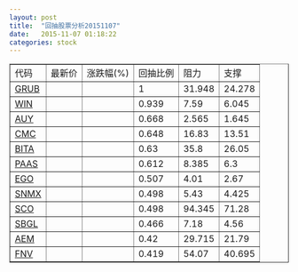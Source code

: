 ```yaml
---
layout: post
title:  "回抽股票分析20151107"
date:   2015-11-07 01:18:22
categories: stock
---
```

<script type="text/javascript">
var stockList = []
stockList.push('gb_grub');
stockList.push('gb_win');
stockList.push('gb_auy');
stockList.push('gb_cmc');
stockList.push('gb_bita');
stockList.push('gb_paas');
stockList.push('gb_ego');
stockList.push('gb_snmx');
stockList.push('gb_sco');
stockList.push('gb_sbgl');
stockList.push('gb_aem');
stockList.push('gb_fnv');
</script>
<table border="1">
 <tr>
 <td>代码</td>
 <td>最新价</td>
 <td>涨跌幅(%)</td>
 <td>回抽比例</td>
 <td>阻力</td>
 <td>支撑</td>
</tr>
  <tr id="grub">
  <td><a href="http://stock.finance.sina.com.cn/usstock/quotes/GRUB.html" target="_blank">GRUB</a></td><td></td><td></td><td>1</td><td>31.948</td><td>24.278</td></tr>
  <tr id="win">
  <td><a href="http://stock.finance.sina.com.cn/usstock/quotes/WIN.html" target="_blank">WIN</a></td><td></td><td></td><td>0.939</td><td>7.59</td><td>6.045</td></tr>
  <tr id="auy">
  <td><a href="http://stock.finance.sina.com.cn/usstock/quotes/AUY.html" target="_blank">AUY</a></td><td></td><td></td><td>0.668</td><td>2.565</td><td>1.645</td></tr>
  <tr id="cmc">
  <td><a href="http://stock.finance.sina.com.cn/usstock/quotes/CMC.html" target="_blank">CMC</a></td><td></td><td></td><td>0.648</td><td>16.83</td><td>13.51</td></tr>
  <tr id="bita">
  <td><a href="http://stock.finance.sina.com.cn/usstock/quotes/BITA.html" target="_blank">BITA</a></td><td></td><td></td><td>0.63</td><td>35.8</td><td>26.05</td></tr>
  <tr id="paas">
  <td><a href="http://stock.finance.sina.com.cn/usstock/quotes/PAAS.html" target="_blank">PAAS</a></td><td></td><td></td><td>0.612</td><td>8.385</td><td>6.3</td></tr>
  <tr id="ego">
  <td><a href="http://stock.finance.sina.com.cn/usstock/quotes/EGO.html" target="_blank">EGO</a></td><td></td><td></td><td>0.507</td><td>4.01</td><td>2.67</td></tr>
  <tr id="snmx">
  <td><a href="http://stock.finance.sina.com.cn/usstock/quotes/SNMX.html" target="_blank">SNMX</a></td><td></td><td></td><td>0.498</td><td>5.43</td><td>4.425</td></tr>
  <tr id="sco">
  <td><a href="http://stock.finance.sina.com.cn/usstock/quotes/SCO.html" target="_blank">SCO</a></td><td></td><td></td><td>0.498</td><td>94.345</td><td>71.28</td></tr>
  <tr id="sbgl">
  <td><a href="http://stock.finance.sina.com.cn/usstock/quotes/SBGL.html" target="_blank">SBGL</a></td><td></td><td></td><td>0.466</td><td>7.18</td><td>4.56</td></tr>
  <tr id="aem">
  <td><a href="http://stock.finance.sina.com.cn/usstock/quotes/AEM.html" target="_blank">AEM</a></td><td></td><td></td><td>0.42</td><td>29.715</td><td>21.79</td></tr>
  <tr id="fnv">
  <td><a href="http://stock.finance.sina.com.cn/usstock/quotes/FNV.html" target="_blank">FNV</a></td><td></td><td></td><td>0.419</td><td>54.07</td><td>40.695</td></tr>
</table>
